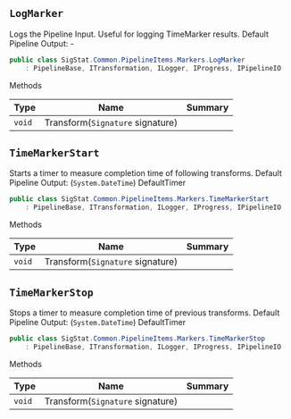 ## `LogMarker`

Logs the Pipeline Input. Useful for logging TimeMarker results.  <para>Default Pipeline Output: -</para>
```csharp
public class SigStat.Common.PipelineItems.Markers.LogMarker
    : PipelineBase, ITransformation, ILogger, IProgress, IPipelineIO

```

Methods

| Type | Name | Summary | 
| --- | --- | --- | 
| `void` | Transform(`Signature` signature) |  | 


## `TimeMarkerStart`

Starts a timer to measure completion time of following transforms.  <para>Default Pipeline Output: (`System.DateTime`) DefaultTimer</para>
```csharp
public class SigStat.Common.PipelineItems.Markers.TimeMarkerStart
    : PipelineBase, ITransformation, ILogger, IProgress, IPipelineIO

```

Methods

| Type | Name | Summary | 
| --- | --- | --- | 
| `void` | Transform(`Signature` signature) |  | 


## `TimeMarkerStop`

Stops a timer to measure completion time of previous transforms.  <para>Default Pipeline Output: (`System.DateTime`) DefaultTimer</para>
```csharp
public class SigStat.Common.PipelineItems.Markers.TimeMarkerStop
    : PipelineBase, ITransformation, ILogger, IProgress, IPipelineIO

```

Methods

| Type | Name | Summary | 
| --- | --- | --- | 
| `void` | Transform(`Signature` signature) |  | 


